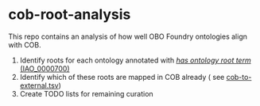 # cob-root-analysis

This repo contains an analysis of how well OBO Foundry ontologies align with
COB.

1. Identify roots for each ontology annotated with [*has ontology root
   term* (IAO_0000700)](http://purl.obolibrary.org/obo/IAO_0000700)
2. Identify which of these roots are mapped in COB already (
   see [cob-to-external.tsv](https://github.com/OBOFoundry/COB/blob/master/src/ontology/components/cob-to-external.tsv))
3. Create TODO lists for remaining curation
